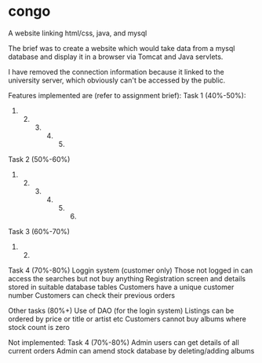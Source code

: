 # congo
A website linking html/css, java, and mysql

The brief was to create a website which would take data from a mysql database and display it in a browser via Tomcat and Java servlets.

I have removed the connection information because it linked to the university server, which obviously can't be accessed by the public.

Features implemented are (refer to assignment brief):
Task 1 (40%-50%):
1) 2) 3) 4) 5)

Task 2 (50%-60%)
1) 2) 3) 4) 5) 6)

Task 3 (60%-70%)
1) 2)

Task 4 (70%-80%)
Loggin system (customer only)
Those not logged in can access the searches but not buy anything
Registration screen and details stored in suitable database tables
Customers have a unique customer number
Customers can check their previous orders

Other tasks (80%+)
Use of DAO (for the login system)
Listings can be ordered by price or title or artist etc
Customers cannot buy albums where stock count is zero

Not implemented:
Task 4 (70%-80%)
Admin users can get details of all current orders
Admin can amend stock database by deleting/adding albums
